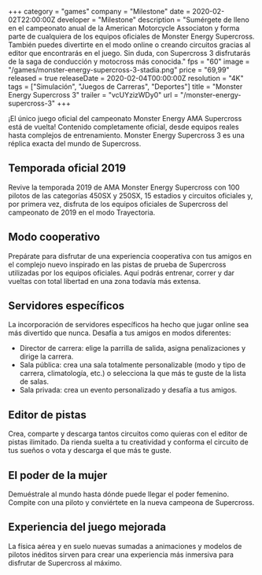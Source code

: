 +++
category = "games"
company = "Milestone"
date = 2020-02-02T22:00:00Z
developer = "Milestone"
description = "Sumérgete de lleno en el campeonato anual de la American Motorcycle Associaton y forma parte de cualquiera de los equipos oficiales de Monster Energy Supercross. También puedes divertirte en el modo online o creando circuitos gracias al editor que encontrarás en el juego. Sin duda, con Supercross 3 disfrutarás de la saga de conducción y motocross más conocida."
fps = "60"
image = "/games/monster-energy-supercross-3-stadia.png"
price = "69,99"
released = true
releaseDate = 2020-02-04T00:00:00Z
resolution = "4K"
tags = ["Simulación", "Juegos de Carreras", "Deportes"]
title = "Monster Energy Supercross 3"
trailer = "vcUYzizWDy0"
url = "/monster-energy-supercross-3"
+++

¡El único juego oficial del campeonato Monster Energy AMA Supercross está de vuelta! Contenido completamente oficial, desde equipos reales hasta complejos de entrenamiento. Monster Energy Supercross 3 es una réplica exacta del mundo de Supercross.

## Temporada oficial 2019

Revive la temporada 2019 de AMA Monster Energy Supercross con 100 pilotos de las categorías 450SX y 250SX, 15 estadios y circuitos oficiales y, por primera vez, disfruta de los equipos oficiales de Supercross del campeonato de 2019 en el modo Trayectoria.

## Modo cooperativo 

Prepárate para disfrutar de una experiencia cooperativa con tus amigos en el complejo nuevo inspirado en las pistas de prueba de Supercross utilizadas por los equipos oficiales. Aquí podrás entrenar, correr y dar vueltas con total libertad en una zona todavía más extensa.

## Servidores específicos

La incorporación de servidores específicos ha hecho que jugar online sea más divertido que nunca. Desafía a tus amigos en modos diferentes:

* Director de carrera: elige la parrilla de salida, asigna penalizaciones y dirige la carrera.
* Sala pública: crea una sala totalmente personalizable (modo y tipo de carrera, climatología, etc.) o selecciona la que más te guste de la lista de salas.
* Sala privada: crea un evento personalizado y desafía a tus amigos.

## Editor de pistas

Crea, comparte y descarga tantos circuitos como quieras con el editor de pistas ilimitado. Da rienda suelta a tu creatividad y conforma el circuito de tus sueños o vota y descarga el que más te guste.

## El poder de la mujer

Demuéstrale al mundo hasta dónde puede llegar el poder femenino. Compite con una piloto y conviértete en la nueva campeona de Supercross.

## Experiencia del juego mejorada

La física aérea y en suelo nuevas sumadas a animaciones y modelos de pilotos inéditos sirven para crear una experiencia más inmersiva para disfrutar de Supercross al máximo.

